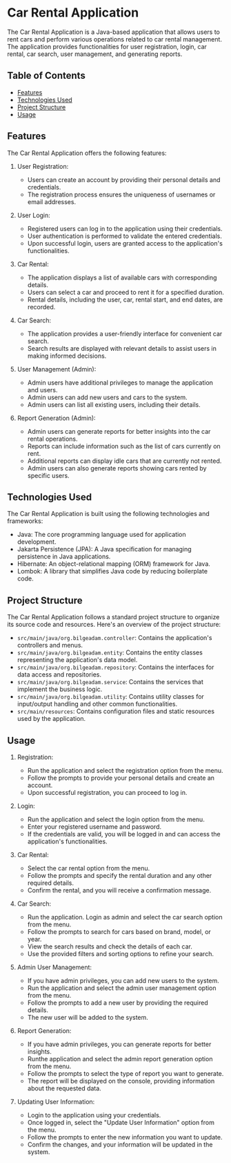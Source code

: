 # Car Rental Application

The Car Rental Application is a Java-based application that allows users to rent cars and perform various operations related to car rental management. The application provides functionalities for user registration, login, car rental, car search, user management, and generating reports.

## Table of Contents

- [Features](#features)
- [Technologies Used](#technologies-used)
- [Project Structure](#project-structure)
- [Usage](#usage)

## Features

The Car Rental Application offers the following features:

1. User Registration:
   - Users can create an account by providing their personal details and credentials.
   - The registration process ensures the uniqueness of usernames or email addresses.

2. User Login:
   - Registered users can log in to the application using their credentials.
   - User authentication is performed to validate the entered credentials.
   - Upon successful login, users are granted access to the application's functionalities.

3. Car Rental:
   - The application displays a list of available cars with corresponding details.
   - Users can select a car and proceed to rent it for a specified duration.
   - Rental details, including the user, car, rental start, and end dates, are recorded.

4. Car Search:
   - The application provides a user-friendly interface for convenient car search.
   - Search results are displayed with relevant details to assist users in making informed decisions.

5. User Management (Admin):
   - Admin users have additional privileges to manage the application and users.
   - Admin users can add new users and cars to the system.
   - Admin users can list all existing users, including their details.

6. Report Generation (Admin):
   - Admin users can generate reports for better insights into the car rental operations.
   - Reports can include information such as the list of cars currently on rent.
   - Additional reports can display idle cars that are currently not rented.
   - Admin users can also generate reports showing cars rented by specific users.

## Technologies Used

The Car Rental Application is built using the following technologies and frameworks:

- Java: The core programming language used for application development.
- Jakarta Persistence (JPA): A Java specification for managing persistence in Java applications.
- Hibernate: An object-relational mapping (ORM) framework for Java.
- Lombok: A library that simplifies Java code by reducing boilerplate code.

## Project Structure

The Car Rental Application follows a standard project structure to organize its source code and resources. Here's an overview of the project structure:

- `src/main/java/org.bilgeadam.controller`: Contains the application's controllers and menus.
- `src/main/java/org.bilgeadam.entity`: Contains the entity classes representing the application's data model.
- `src/main/java/org.bilgeadam.repository`: Contains the interfaces for data access and repositories.
- `src/main/java/org.bilgeadam.service`: Contains the services that implement the business logic.
- `src/main/java/org.bilgeadam.utility`: Contains utility classes for input/output handling and other common functionalities.
- `src/main/resources`: Contains configuration files and static resources used by the application.

## Usage

1. Registration:
   - Run the application and select the registration option from the menu.
   - Follow the prompts to provide your personal details and create an account.
   - Upon successful registration, you can proceed to log in.

2. Login:
   - Run the application and select the login option from the menu.
   - Enter your registered username and password.
   - If the credentials are valid, you will be logged in and can access the application's functionalities.

3. Car Rental:
   - Select the car rental option from the menu.
   - Follow the prompts and specify the rental duration and any other required details.
   - Confirm the rental, and you will receive a confirmation message.

4. Car Search:
   - Run the application. Login as admin and select the car search option from the menu.
   - Follow the prompts to search for cars based on brand, model, or year.
   - View the search results and check the details of each car.
   - Use the provided filters and sorting options to refine your search.

5. Admin User Management:
   - If you have admin privileges, you can add new users to the system.
   - Run the application and select the admin user management option from the menu.
   - Follow the prompts to add a new user by providing the required details.
   - The new user will be added to the system.

6. Report Generation:
   - If you have admin privileges, you can generate reports for better insights.
   - Runthe application and select the admin report generation option from the menu.
   - Follow the prompts to select the type of report you want to generate.
   - The report will be displayed on the console, providing information about the requested data.
  
7. Updating User Information:
   - Login to the application using your credentials.
   - Once logged in, select the "Update User Information" option from the menu.
   - Follow the prompts to enter the new information you want to update.
   - Confirm the changes, and your information will be updated in the system.
